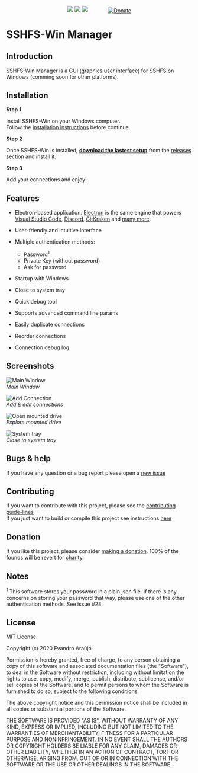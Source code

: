 <p align="center">
  <img src="https://img.shields.io/github/v/release/evsar3/sshfs-win-manager?sort=semver">
  <img src="https://img.shields.io/github/downloads/evsar3/sshfs-win-manager/total">
  <img src="https://img.shields.io/github/issues-raw/evsar3/sshfs-win-manager/bug?color=red">
  <a href="https://www.paypal.com/cgi-bin/webscr?cmd=_s-xclick&hosted_button_id=HXZUJ8WX47238" style="margin-left: 50px; vertical-align: middle;">
    <img src="https://www.paypalobjects.com/en_US/i/btn/btn_donate_LG.gif" alt="Donate" title="PayPal - The safer, easier way to pay online!">
  </a>
</p>

# SSHFS-Win Manager

## Introduction 
SSHFS-Win Manager is a GUI (graphics user interface) for SSHFS on Windows (comming soon for other platforms).

## Installation
**Step 1**  

Install SSHFS-Win on your Windows computer.  
Follow the [installation instructions](https://github.com/billziss-gh/sshfs-win/blob/master/README.md) before continue.  

**Step 2**  

Once SSHFS-Win is installed, [**download the lastest setup**](https://github.com/evsar3/sshfs-win-manager/releases/latest) from the [releases](https://github.com/evsar3/sshfs-win-manager/releases) section and install it.  

**Step 3**  

Add your connections and enjoy!

## Features

- Electron-based application. [Electron](https://github.com/electron/electron) is the same engine that powers [Visual Studio Code](https://github.com/microsoft/vscode), [Discord](https://discordapp.com/), [GitKraken](https://www.gitkraken.com/) and [many more](https://www.electronjs.org/apps).

- User-friendly and intuitive interface

- Multiple authentication methods: 
  - Password<sup>1</sup>
  - Private Key (without password)
  - Ask for password

- Startup with Windows
- Close to system tray
- Quick debug tool
- Supports advanced command line params
- Easily duplicate connections
- Reorder connections
- Connection debug log

## Screenshots
![Main Window](https://user-images.githubusercontent.com/1992754/179056109-a0df5872-f187-40b1-895c-9ef57abd5fe7.png)  
*Main Window*

![Add Connection](https://user-images.githubusercontent.com/1992754/179056126-0f767346-fe93-48fc-9ceb-3514b0b7b386.png)  
*Add & edit connections*

![Open mounted drive](https://user-images.githubusercontent.com/1992754/179056142-3d368a65-f9c6-4232-86d6-bb8db6eff556.png)  
*Explore mounted drive*

![System tray](https://user-images.githubusercontent.com/1992754/179056152-9a7088c4-f23a-4c0d-b70b-1ccf879897fb.png)  
*Close to system tray*

## Bugs & help
If you have any question or a bug report please open a [new issue](https://github.com/evsar3/sshfs-win-manager/issues/new)

## Contributing
If you want to contribute with this project, please see the [contributing guide-lines](https://github.com/evsar3/sshfs-win-manager/blob/master/CONTRIBUTING.md)  
If you just want to build or compile this project see instructions [here](https://github.com/evsar3/sshfs-win-manager/blob/master/CONTRIBUTING.md#building-and-compiling)

## Donation
If you like this project, please consider [making a donation](https://www.paypal.com/cgi-bin/webscr?cmd=_s-xclick&hosted_button_id=HXZUJ8WX47238). 100% of the founds will be revert for <u>charity</u>.

## Notes
<sup>1</sup> This software stores your password in a plain json file. If there is any concerns on storing your password that way, please use one of the other authentication methods. See issue #28

## License
MIT License

Copyright (c) 2020 Evandro Araújo

Permission is hereby granted, free of charge, to any person obtaining a copy
of this software and associated documentation files (the "Software"), to deal
in the Software without restriction, including without limitation the rights
to use, copy, modify, merge, publish, distribute, sublicense, and/or sell
copies of the Software, and to permit persons to whom the Software is
furnished to do so, subject to the following conditions:

The above copyright notice and this permission notice shall be included in all
copies or substantial portions of the Software.

THE SOFTWARE IS PROVIDED "AS IS", WITHOUT WARRANTY OF ANY KIND, EXPRESS OR
IMPLIED, INCLUDING BUT NOT LIMITED TO THE WARRANTIES OF MERCHANTABILITY,
FITNESS FOR A PARTICULAR PURPOSE AND NONINFRINGEMENT. IN NO EVENT SHALL THE
AUTHORS OR COPYRIGHT HOLDERS BE LIABLE FOR ANY CLAIM, DAMAGES OR OTHER
LIABILITY, WHETHER IN AN ACTION OF CONTRACT, TORT OR OTHERWISE, ARISING FROM,
OUT OF OR IN CONNECTION WITH THE SOFTWARE OR THE USE OR OTHER DEALINGS IN THE
SOFTWARE.
